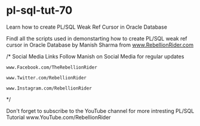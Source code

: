 # pl-sql-tut-70
Learn how to create PL/SQL Weak Ref Cursor in Oracle Database

Findl all the scripts used in demonstarting how to create PL/SQL weak ref cursor in Oracle Database 
by Manish Sharma from www.RebellionRider.com

/*
    Social Media Links
    Follow Manish on Social Media for regular updates
    
    www.Facebook.com/TheRebellionRider
    
    www.Twitter.com/RebellionRider
    
    www.Instagram.com/RebellionRider
    
*/


<!-------!>
Don't forget to subscribe to the YouTube channel for more intresting PL/SQL Tutorial
www.YouTube.com/RebellionRider
